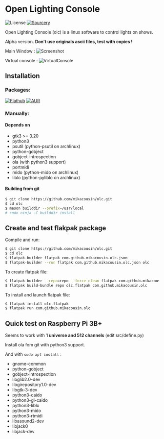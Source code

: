 # Open Lighting Console
![License](https://img.shields.io/github/license/mikacousin/olc) [![Sourcery](https://img.shields.io/badge/Sourcery-enabled-brightgreen)](https://sourcery.ai)

Open Lighting Console (olc) is a linux software to control lights on shows.

Alpha version. **Don't use originals ascii files, test with copies !**

Main Window :
![Screenshot](../assets/olc.png?raw=true)

Virtual console :
![VirtualConsole](../assets/virtual_console.png?raw=true)

## Installation

### Packages:
[![Flathub](https://img.shields.io/flathub/v/com.github.mikacousin.olc)](https://flathub.org/apps/details/com.github.mikacousin.olc)
[![AUR](https://img.shields.io/aur/version/olc-git)](https://aur.archlinux.org/packages/olc-git)

### Manually:

#### Depends on
- gtk3 >= 3.20
- python3
- psutil (python-psutil on archlinux)
- python-gobject
- gobject-introspection
- ola (with python3 support) 
- portmidi
- mido (python-mido on archlinux)
- liblo (python-pyliblo on archlinux)

#### Building from git
```bash
$ git clone https://github.com/mikacousin/olc.git
$ cd olc
$ meson builddir --prefix=/usr/local
# sudo ninja -C builddir install
```

## Create and test flakpak package
Compile and run:
```bash
$ git clone https://github.com/mikacousin/olc.git
$ cd olc
$ flatpak-builder flatpak com.github.mikacousin.olc.json
$ flatpak-builder --run flatpak com.github.mikacousin.olc.json olc
```
To create flatpak file:
```bash
$ flatpak-builder --repo=repo --force-clean flatpak com.github.mikacousin.olc.json
$ flatpak build-bundle repo olc.flatpak com.github.mikacousin.olc
```
To install and launch flatpak file:
```bash
$ flatpak install olc.flatpak
$ flatpak run com.github.mikacousin.olc
```

## Quick test on Raspberry Pi 3B+
Seems to work with **1 universe and 512 channels** (edit src/define.py)

Install ola fom git with python3 support.

And with `sudo apt install` :
- gnome-common
- python-gobject
- gobject-introspection
- libglib2.0-dev
- libgirepository1.0-dev
- libgtk-3-dev
- python3-caido
- python3-gi-caido
- python3-liblo
- python3-mido
- python3-rtmidi
- libasound2-dev
- libjack0
- libjack-dev

